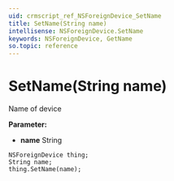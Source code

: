 ```yaml
---
uid: crmscript_ref_NSForeignDevice_SetName
title: SetName(String name)
intellisense: NSForeignDevice.SetName
keywords: NSForeignDevice, GetName
so.topic: reference
---
```


# SetName(String name)

Name of device

**Parameter:** 
* **name** String

```crmscript
NSForeignDevice thing;
String name;
thing.SetName(name);
```

